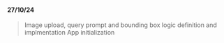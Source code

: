 #### 27/10/24

> Image upload, query prompt and bounding box logic definition and implmentation
> App initialization
